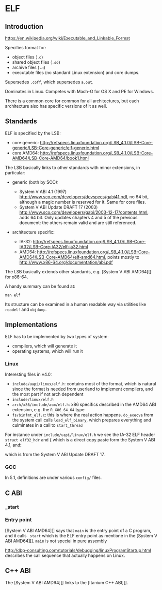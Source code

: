 # ELF

## Introduction

<https://en.wikipedia.org/wiki/Executable_and_Linkable_Format>

Specifies format for:

- object files (`.o`)
- shared object files (`.so`)
- archive files (`.a`)
- executable files (no standard Linux extension) and core dumps.

Supersedes `.coff`, which supersedes `a.out`.

Dominates in Linux. Competes with Mach-O for OS X and PE for Windows.

There is a common core for common for all architectures, but each architecture also has specific versions of it as well.

## Standards

ELF is specified by the LSB:

- core generic: <http://refspecs.linuxfoundation.org/LSB_4.1.0/LSB-Core-generic/LSB-Core-generic/elf-generic.html>
- core AMD64: <http://refspecs.linuxfoundation.org/LSB_4.1.0/LSB-Core-AMD64/LSB-Core-AMD64/book1.html>

The LSB basically links to other standards with minor extensions, in particular:

-   generic (both by SCO):

    - System V ABI 4.1 (1997) <http://www.sco.com/developers/devspecs/gabi41.pdf>, no 64 bit, although a magic number is reserved for it. Same for core files.
    - System V ABI Update DRAFT 17 (2003) <http://www.sco.com/developers/gabi/2003-12-17/contents.html>, adds 64 bit. Only updates chapters 4 and 5 of the previous document: the others remain valid and are still referenced.

-   architecture specific:

    - IA-32:  <http://refspecs.linuxfoundation.org/LSB_4.1.0/LSB-Core-IA32/LSB-Core-IA32/elf-ia32.html>
    - AMD64: <http://refspecs.linuxfoundation.org/LSB_4.1.0/LSB-Core-AMD64/LSB-Core-AMD64/elf-amd64.html>, points mostly to <http://www.x86-64.org/documentation/abi.pdf>

The LSB basically extends other standards, e.g. [System V ABI AMD64][] for x86-64.

A handy summary can be found at:

    man elf

Its structure can be examined in a human readable way via utilities like `readelf` and `objdump`.

## Implementations

ELF has to be implemented by two types of system:

- compilers, which will generate it
- operating systems, which will run it

### Linux

Interesting files in v4.0:

- `include/uapi/linux/elf.h`: contains most of the format, which is natural since the format is needed from userland to implement compilers, and the most part if not arch dependent
- `include/linux/elf.h`
- `arch/x86/include/asm/elf.h`: x86 specifics described in the AMD64 ABI extension, e.g. the `R_X86_64_64` type
- `fs/binfmt_elf.c`: this is where the real action happens. `do_execve` from the system call calls `load_elf_binary`, which prepares everything and culminates in a call to `start_thread`

For instance under `include/uapi/linux/elf.h` we see the IA-32 ELF header `struct elf32_hdr` and  {
which is a direct copy paste form the System V ABI 4.1, and:

which is from the System V ABI Update DRAFT 17.

### GCC

In 5.1, definitions are under various `config/` files.

## C ABI

### _start

### Entry point

[System V ABI AMD64][] says that `main` is the entry point of a C program, and it calls `_start`  which is the ELF entry point as mentione in the [System V ABI AMD64][]. `main` is not special in pure assembly 

<http://dbp-consulting.com/tutorials/debugging/linuxProgramStartup.html> describes the call sequence that actually happens on Linux.

## C++ ABI

The [System V ABI AMD64][] links to the [Itanium C++ ABI][].
